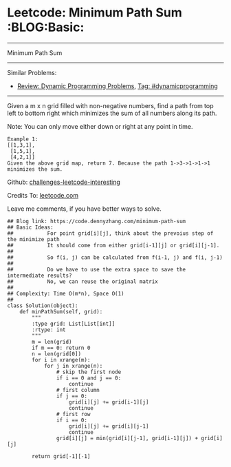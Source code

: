# Leetcode: Minimum Path Sum     :BLOG:Basic:


---

Minimum Path Sum  

---

Similar Problems:  
-   [Review: Dynamic Programming Problems](https://code.dennyzhang.com/review-dynamicprogramming), [Tag: #dynamicprogramming](https://code.dennyzhang.com/tag/dynamicprogramming)

---

Given a m x n grid filled with non-negative numbers, find a path from top left to bottom right which minimizes the sum of all numbers along its path.  

Note: You can only move either down or right at any point in time.  

    Example 1:
    [[1,3,1],
     [1,5,1],
     [4,2,1]]
    Given the above grid map, return 7. Because the path 1->3->1->1->1 minimizes the sum.

Github: [challenges-leetcode-interesting](https://github.com/DennyZhang/challenges-leetcode-interesting/tree/master/minimum-path-sum)  

Credits To: [leetcode.com](https://leetcode.com/problems/minimum-path-sum/description/)  

Leave me comments, if you have better ways to solve.  

    ## Blog link: https://code.dennyzhang.com/minimum-path-sum
    ## Basic Ideas:
    ##           For point grid[i][j], think about the prevoius step of the minimize path
    ##           It should come from either grid[i-1][j] or grid[i][j-1].
    ##
    ##           So f(i, j) can be calculated from f(i-1, j) and f(i, j-1)
    ##           
    ##           Do we have to use the extra space to save the intermediate results?
    ##           No, we can reuse the original matrix
    ##
    ## Complexity: Time O(m*n), Space O(1)
    ##
    class Solution(object):
        def minPathSum(self, grid):
            """
            :type grid: List[List[int]]
            :rtype: int
            """
            m = len(grid)
            if m == 0: return 0
            n = len(grid[0])
            for i in xrange(m):
                for j in xrange(n):
                    # skip the first node
                    if i == 0 and j == 0:
                        continue
                    # first column
                    if j == 0:
                        grid[i][j] += grid[i-1][j]
                        continue
                    # first row
                    if i == 0:
                        grid[i][j] += grid[i][j-1]
                        continue
                    grid[i][j] = min(grid[i][j-1], grid[i-1][j]) + grid[i][j]
    
            return grid[-1][-1]